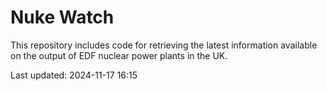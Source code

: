 # Nuke Watch

This repository includes code for retrieving the latest information available on the output of EDF nuclear power plants in the UK.

Last updated: 2024-11-17 16:15